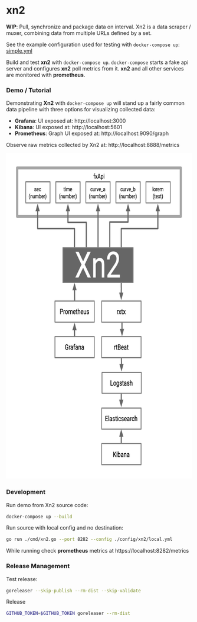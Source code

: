 # xn2

**WIP**: Pull, synchronize and package data on interval. Xn2 is a data scraper / muxer, combining data from multiple URLs defined by a set.

See the example configuration used for testing with `docker-compose up`: [simple.yml](./config/xn2/simple.yml)

Build and test **xn2** with `docker-compose up`. `docker-compose` starts a fake api server and configures **xn2** poll metrics from it. **xn2** and all other services are monitored with **prometheus**.

### Demo / Tutorial

Demonstrating **Xn2** with `docker-compose up` will stand up a fairly common data pipeline with three options for visualizing collected data:

- **Grafana**: UI exposed at: http://localhost:3000
- **Kibana**: UI exposed at: http://localhost:5601
- **Prometheus**: Graph UI exposed at: http://localhost:9090/graph

Observe raw metrics collected by Xn2 at: http://localhost:8888/metrics

<p align="center">
  <img width="680" height="879" src="./assets/xn2_demo_diagram.png" alt="kubefwd - Kubernetes Port Forward Diagram">
</p>

### Development

Run demo from Xn2 source code:

```bash
docker-compose up --build
```

Run source with local config and no destination:

```bash
go run ./cmd/xn2.go --port 8282 --config ./config/xn2/local.yml
```

While running check **prometheus** metrics at https://localhost:8282/metrics


### Release Management

Test release:
```bash
goreleaser --skip-publish --rm-dist --skip-validate
```

Release
```bash
GITHUB_TOKEN=$GITHUB_TOKEN goreleaser --rm-dist
```
